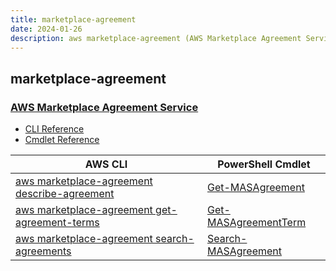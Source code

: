 ```yaml
---
title: marketplace-agreement
date: 2024-01-26
description: aws marketplace-agreement (AWS Marketplace Agreement Service) command/cmdlet list.
---
```


## marketplace-agreement

### [AWS Marketplace Agreement Service](https://aws.amazon.com/marketplace/)

* [CLI Reference](https://awscli.amazonaws.com/v2/documentation/api/latest/reference/marketplace-agreement/index.html)
* [Cmdlet Reference](https://docs.aws.amazon.com/powershell/latest/reference/items/MarketplaceAgreement_cmdlets.html)

|AWS CLI|PowerShell Cmdlet|
|----|----|
|[aws marketplace-agreement describe-agreement](https://awscli.amazonaws.com/v2/documentation/api/latest/reference/marketplace-agreement/describe-agreement.html)|[Get-MASAgreement](https://docs.aws.amazon.com/powershell/latest/reference/items/Get-MASAgreement.html)|
|[aws marketplace-agreement get-agreement-terms](https://awscli.amazonaws.com/v2/documentation/api/latest/reference/marketplace-agreement/get-agreement-terms.html)|[Get-MASAgreementTerm](https://docs.aws.amazon.com/powershell/latest/reference/items/Get-MASAgreementTerm.html)|
|[aws marketplace-agreement search-agreements](https://awscli.amazonaws.com/v2/documentation/api/latest/reference/marketplace-agreement/search-agreements.html)|[Search-MASAgreement](https://docs.aws.amazon.com/powershell/latest/reference/items/Search-MASAgreement.html)|

